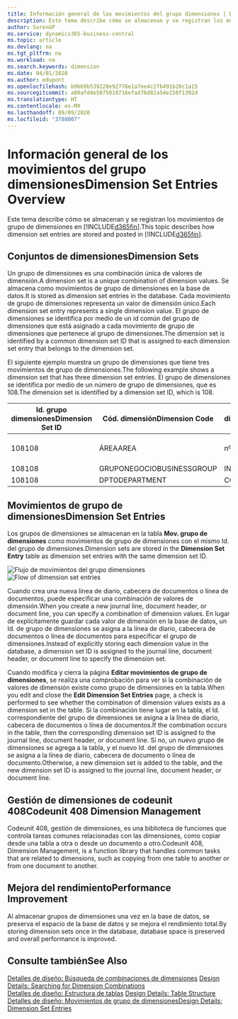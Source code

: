 ```yaml
---
title: Información general de los movimientos del grupo dimensiones | Documentos de Microsoft
description: Este tema describe cómo se almacenan y se registran los movimientos de grupo de dimensiones en Dynamics 365.
author: SorenGP
ms.service: dynamics365-business-central
ms.topic: article
ms.devlang: na
ms.tgt_pltfrm: na
ms.workload: na
ms.search.keywords: dimension
ms.date: 04/01/2020
ms.author: edupont
ms.openlocfilehash: b9b69b539228e92776e1a7ee4c2fb491b20c1a15
ms.sourcegitcommit: a80afd4e5075018716efad76d82a54e158f1392d
ms.translationtype: HT
ms.contentlocale: es-MX
ms.lasthandoff: 09/09/2020
ms.locfileid: "3788007"
---
```

# <a name="dimension-set-entries-overview"></a><span data-ttu-id="277a8-103">Información general de los movimientos del grupo dimensiones</span><span class="sxs-lookup"><span data-stu-id="277a8-103">Dimension Set Entries Overview</span></span>
<span data-ttu-id="277a8-104">Este tema describe cómo se almacenan y se registran los movimientos de grupo de dimensiones en [!INCLUDE[d365fin](includes/d365fin_md.md)].</span><span class="sxs-lookup"><span data-stu-id="277a8-104">This topic describes how dimension set entries are stored and posted in [!INCLUDE[d365fin](includes/d365fin_md.md)].</span></span>  

## <a name="dimension-sets"></a><span data-ttu-id="277a8-105">Conjuntos de dimensiones</span><span class="sxs-lookup"><span data-stu-id="277a8-105">Dimension Sets</span></span>  
<span data-ttu-id="277a8-106">Un grupo de dimensiones es una combinación única de valores de dimensión.</span><span class="sxs-lookup"><span data-stu-id="277a8-106">A dimension set is a unique combination of dimension values.</span></span> <span data-ttu-id="277a8-107">Se almacena como movimientos de grupo de dimensiones en la base de datos.</span><span class="sxs-lookup"><span data-stu-id="277a8-107">It is stored as dimension set entries in the database.</span></span> <span data-ttu-id="277a8-108">Cada movimiento de grupo de dimensiones representa un valor de dimensión único.</span><span class="sxs-lookup"><span data-stu-id="277a8-108">Each dimension set entry represents a single dimension value.</span></span> <span data-ttu-id="277a8-109">El grupo de dimensiones se identifica por medio de un id común del grupo de dimensiones que está asignado a cada movimiento de grupo de dimensiones que pertenece al grupo de dimensiones.</span><span class="sxs-lookup"><span data-stu-id="277a8-109">The dimension set is identified by a common dimension set ID that is assigned to each dimension set entry that belongs to the dimension set.</span></span>  

<span data-ttu-id="277a8-110">El siguiente ejemplo muestra un grupo de dimensiones que tiene tres movimientos de grupo de dimensiones.</span><span class="sxs-lookup"><span data-stu-id="277a8-110">The following example shows a dimension set that has three dimension set entries.</span></span> <span data-ttu-id="277a8-111">El grupo de dimensiones se identifica por medio de un número de grupo de dimensiones, que es 108.</span><span class="sxs-lookup"><span data-stu-id="277a8-111">The dimension set is identified by a dimension set ID, which is 108.</span></span>  

|<span data-ttu-id="277a8-112">Id. grupo dimensiones</span><span class="sxs-lookup"><span data-stu-id="277a8-112">Dimension Set ID</span></span>|<span data-ttu-id="277a8-113">Cód. dimensión</span><span class="sxs-lookup"><span data-stu-id="277a8-113">Dimension Code</span></span>|<span data-ttu-id="277a8-114">Cód. valor dimensión</span><span class="sxs-lookup"><span data-stu-id="277a8-114">Dimension Value Code</span></span>|<span data-ttu-id="277a8-115">Nombre valor dimensión</span><span class="sxs-lookup"><span data-stu-id="277a8-115">Dimension Value Name</span></span>|  
|----------------------|--------------------|--------------------------|--------------------------|  
|<span data-ttu-id="277a8-116">108</span><span class="sxs-lookup"><span data-stu-id="277a8-116">108</span></span>|<span data-ttu-id="277a8-117">ÁREA</span><span class="sxs-lookup"><span data-stu-id="277a8-117">AREA</span></span>|<span data-ttu-id="277a8-118">nº 70</span><span class="sxs-lookup"><span data-stu-id="277a8-118">70</span></span>|<span data-ttu-id="277a8-119">Norte América</span><span class="sxs-lookup"><span data-stu-id="277a8-119">America North</span></span>|  
|<span data-ttu-id="277a8-120">108</span><span class="sxs-lookup"><span data-stu-id="277a8-120">108</span></span>|<span data-ttu-id="277a8-121">GRUPONEGOCIO</span><span class="sxs-lookup"><span data-stu-id="277a8-121">BUSINESSGROUP</span></span>|<span data-ttu-id="277a8-122">INICIO</span><span class="sxs-lookup"><span data-stu-id="277a8-122">HOME</span></span>|<span data-ttu-id="277a8-123">Inicio</span><span class="sxs-lookup"><span data-stu-id="277a8-123">Home</span></span>|  
|<span data-ttu-id="277a8-124">108</span><span class="sxs-lookup"><span data-stu-id="277a8-124">108</span></span>|<span data-ttu-id="277a8-125">DPTO</span><span class="sxs-lookup"><span data-stu-id="277a8-125">DEPARTMENT</span></span>|<span data-ttu-id="277a8-126">CCIAL</span><span class="sxs-lookup"><span data-stu-id="277a8-126">SALES</span></span>|<span data-ttu-id="277a8-127">Ccial</span><span class="sxs-lookup"><span data-stu-id="277a8-127">Sales</span></span>|  

## <a name="dimension-set-entries"></a><span data-ttu-id="277a8-128">Movimientos de grupo de dimensiones</span><span class="sxs-lookup"><span data-stu-id="277a8-128">Dimension Set Entries</span></span>  
<span data-ttu-id="277a8-129">Los grupos de dimensiones se almacenan en la tabla **Mov. grupo de dimensiones** como movimientos de grupo de dimensiones con el mismo Id. del grupo de dimensiones.</span><span class="sxs-lookup"><span data-stu-id="277a8-129">Dimension sets are stored in the **Dimension Set Entry** table as dimension set entries with the same dimension set ID.</span></span>  

<span data-ttu-id="277a8-130">![Flujo de movimientos del grupo dimensiones](media/dimensionentrynav7.png "Flujo de movimientos del grupo dimensiones")</span><span class="sxs-lookup"><span data-stu-id="277a8-130">![Flow of dimension set entries](media/dimensionentrynav7.png "Flow of dimension set entries")</span></span>  

<span data-ttu-id="277a8-131">Cuando crea una nueva línea de diario, cabecera de documentos o línea de documentos, puede especificar una combinación de valores de dimensión.</span><span class="sxs-lookup"><span data-stu-id="277a8-131">When you create a new journal line, document header, or document line, you can specify a combination of dimension values.</span></span> <span data-ttu-id="277a8-132">En lugar de explícitamente guardar cada valor de dimensión en la base de datos, un Id. de grupo de dimensiones se asigna a la línea de diario, cabecera de documentos o línea de documentos para especificar el grupo de dimensiones.</span><span class="sxs-lookup"><span data-stu-id="277a8-132">Instead of explicitly storing each dimension value in the database, a dimension set ID is assigned to the journal line, document header, or document line to specify the dimension set.</span></span>  

<span data-ttu-id="277a8-133">Cuando modifica y cierra la página **Editar movimientos de grupo de dimensiones**, se realiza una comprobación para ver si la combinación de valores de dimensión existe como grupo de dimensiones en la tabla.</span><span class="sxs-lookup"><span data-stu-id="277a8-133">When you edit and close the **Edit Dimension Set Entries** page, a check is performed to see whether the combination of dimension values exists as a dimension set in the table.</span></span> <span data-ttu-id="277a8-134">Si la combinación tiene lugar en la tabla, el Id. correspondiente del grupo de dimensiones se asigna a la línea de diario, cabecera de documentos o línea de documentos.</span><span class="sxs-lookup"><span data-stu-id="277a8-134">If the combination occurs in the table, then the corresponding dimension set ID is assigned to the journal line, document header, or document line.</span></span> <span data-ttu-id="277a8-135">Si no, un nuevo grupo de dimensiones se agrega a la tabla, y el nuevo Id. del grupo de dimensiones se asigna a la línea de diario, cabecera de documento o línea de documento.</span><span class="sxs-lookup"><span data-stu-id="277a8-135">Otherwise, a new dimension set is added to the table, and the new dimension set ID is assigned to the journal line, document header, or document line.</span></span>

## <a name="codeunit-408-dimension-management"></a><span data-ttu-id="277a8-136">Gestión de dimensiones de codeunit 408</span><span class="sxs-lookup"><span data-stu-id="277a8-136">Codeunit 408 Dimension Management</span></span>
<span data-ttu-id="277a8-137">Codeunit 408, gestión de dimensiones, es una biblioteca de funciones que controla tareas comunes relacionadas con las dimensiones, como copiar desde una tabla a otra o desde un documento a otro.</span><span class="sxs-lookup"><span data-stu-id="277a8-137">Codeunit 408, Dimension Management, is a function library that handles common tasks that are related to dimensions, such as copying from one table to another or from one document to another.</span></span>

## <a name="performance-improvement"></a><span data-ttu-id="277a8-138">Mejora del rendimiento</span><span class="sxs-lookup"><span data-stu-id="277a8-138">Performance Improvement</span></span>  
<span data-ttu-id="277a8-139">Al almacenar grupos de dimensiones una vez en la base de datos, se preserva el espacio de la base de datos y se mejora el rendimiento total.</span><span class="sxs-lookup"><span data-stu-id="277a8-139">By storing dimension sets once in the database, database space is preserved and overall performance is improved.</span></span>  

## <a name="see-also"></a><span data-ttu-id="277a8-140">Consulte también</span><span class="sxs-lookup"><span data-stu-id="277a8-140">See Also</span></span>  
<span data-ttu-id="277a8-141">[Detalles de diseño: Búsqueda de combinaciones de dimensiones](design-details-searching-for-dimension-combinations.md) </span><span class="sxs-lookup"><span data-stu-id="277a8-141">[Design Details: Searching for Dimension Combinations](design-details-searching-for-dimension-combinations.md) </span></span>  
<span data-ttu-id="277a8-142">[Detalles de diseño: Estructura de tablas](design-details-table-structure.md) </span><span class="sxs-lookup"><span data-stu-id="277a8-142">[Design Details: Table Structure](design-details-table-structure.md) </span></span>  
[<span data-ttu-id="277a8-143">Detalles de diseño: Movimientos de grupo de dimensiones</span><span class="sxs-lookup"><span data-stu-id="277a8-143">Design Details: Dimension Set Entries</span></span>](design-details-dimension-set-entries.md)   
